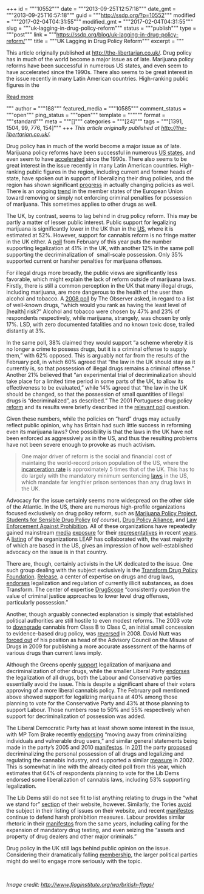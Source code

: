 +++
id = """10552"""
date = """2013-09-25T12:57:18"""
date_gmt = """2013-09-25T16:57:18"""
guid = """http://ssdp.org/?p=10552"""
modified = """2017-02-04T04:31:55"""
modified_gmt = """2017-02-04T04:31:55"""
slug = """uk-lagging-in-drug-policy-reform"""
status = """publish"""
type = """post"""
link = """https://ssdp.org/blog/uk-lagging-in-drug-policy-reform/"""
title = """UK Lagging in Drug Policy Reform"""
excerpt = """<p>This article originally published at http://the-libertarian.co.uk/. Drug policy has in much of the world become a major issue as of late. Marijuana policy reforms have been successful in numerous US states, and even seem to have accelerated since the 1990s. There also seems to be great interest in the issue recently in many Latin American countries. High-ranking public figures in the</p>
<div class="h10"></div>
<p><a class="more-link2 flat" href="https://ssdp.org/blog/uk-lagging-in-drug-policy-reform/">Read more</a></p>
"""
author = """188"""
featured_media = """10585"""
comment_status = """open"""
ping_status = """open"""
template = """"""
format = """standard"""
meta = """[]"""
categories = """[24]"""
tags = """[1391, 1504, 99, 776, 154]"""
+++
<em>This article originally published at <a href="http://the-libertarian.co.uk/" target="_blank">http://the-libertarian.co.uk/</a>.</em>



Drug policy has in much of the world become a major issue as of late. Marijuana policy reforms have been successful in numerous <a href="http://www.mpp.org/states/" target="_blank">US states</a>, and even seem to have <a href="http://the-libertarian.co.uk/the-eastward-march-of-marijuana/" target="_blank">accelerated</a> since the 1990s. There also seems to be great interest in the issue recently in many Latin American countries. High-ranking public figures in the region, including current and former heads of state, have spoken out in support of liberalizing their drug policies, and the region has shown significant <a href="http://the-libertarian.co.uk/ecuador-latest-in-latin-america-to-decriminalize-drugs/" target="_blank">progress</a> in actually changing policies as well. There is an ongoing <a href="http://www.emcdda.europa.eu/legal-topic-overviews/cannabis-possession-for-personal-use" target="_blank">trend</a> in the member states of the European Union toward removing or simply not enforcing criminal penalties for possession of marijuana. This sometimes applies to other drugs as well.



The UK, by contrast, seems to lag behind in drug policy reform. This may be partly a matter of lesser public interest. Public support for legalizing marijuana is significantly lower in the UK than in the <a href="http://www.people-press.org/2013/04/04/majority-now-supports-legalizing-marijuana/" target="_blank">US</a>, where it is estimated at 52%. However, support for cannabis reform is no fringe matter in the UK either. A <a href="http://stopthedrugwar.org/chronicle/2013/feb/19/brits_want_marijuana_reforms_dru" target="_blank">poll</a> from February of this year puts the number supporting legalization at 41% in the UK, with another 12% in the same poll supporting the decriminalization of  small-scale possession. Only 35% supported current or harsher penalties for marijuana offenses.



For illegal drugs more broadly, the public views are significantly less favorable, which might explain the lack of reform outside of marijuana laws. Firstly, there is still a common perception in the UK that many illegal drugs, including marijuana, are more dangerous to the health of the user than alcohol and tobacco. A <a href="http://www.theguardian.com/society/2008/nov/16/uk-drug-use-survey-statistics-poll" target="_blank">2008 poll</a> by The Observer asked, in regard to a list of well-known drugs, “which would you rank as having the least level of [health] risk?” Alcohol and tobacco were chosen by 47% and 23% of respondents respectively, while marijuana, strangely, was chosen by only 17%. LSD, with zero documented fatalities and no known toxic dose, trailed distantly at 3%.



In the same poll, 38% claimed they would support “a scheme whereby it is no longer a crime to possess drugs, but it is a criminal offense to supply them,” with 62% opposed. This is arguably not far from the results of the February poll, in which 60% agreed that “the law in the UK should stay as it currently is, so that possession of illegal drugs remains a criminal offense.” Another 21% believed that “an experimental trial of decriminalization should take place for a limited time period in some parts of the UK, to allow its effectiveness to be evaluated,” while 14% agreed that “the law in the UK should be changed, so that the possession of small quantities of illegal drugs is “decriminalized”, as described.” The 2001 Portuguese drug policy <a href="http://www.cato.org/publications/white-paper/drug-decriminalization-portugal-lessons-creating-fair-successful-drug-policies" target="_blank">reform</a> and its results were briefly described in the <a href="http://www.tdpf.org.uk/Ipsos_MORI_TPDF_poll.pdf" target="_blank">relevant poll</a> question.



Given these numbers, while the policies on “hard” drugs may actually reflect public opinion, why has Britain had such little success in reforming even its marijuana laws? One possibility is that the laws in the UK have not been enforced as aggressively as in the US, and thus the resulting problems have not been severe enough to provoke as much activism.

<blockquote>One major driver of reform is the social and financial cost of maintaing the world-record prison population of the US, where the <a href="http://www.economist.com/blogs/economist-explains/2013/08/economist-explains-8" target="_blank">incarceration rate</a> is approximately 5 times that of the UK. This has to do largely with the mandatory minimum sentencing <a href="http://the-libertarian.co.uk/mandatory-minimum-sentences-on-their-last-legs/" target="_blank">laws</a> in the US, which mandate far lengthier prison sentences than any drug laws in the UK.</blockquote>

Advocacy for the issue certainly seems more widespread on the other side of the Atlantic. In the US, there are numerous high-profile organizations focused exclusively on drug policy reform, such as <a href="http://www.mpp.org" target="_blank">Marijuana Policy Project</a>, <a href="http://ssdp.org" target="_blank">Students for Sensible Drug Policy</a> (<em>of course</em>), <a href="http://www.drugpolicy.org" target="_blank">Drug Policy Alliance</a>, and <a href="http://www.leap.cc" target="_blank">Law Enforcement Against Prohibition</a>. All of these organizations have repeatedly gained mainstream <a href="http://www.leap.cc/category/leap-in-the-news/" target="_blank">media</a> <a href="https://www.youtube.com/watch?v=N66YzgCGiWE" target="_blank">exposure</a> for their <a href="https://www.youtube.com/watch?v=sEXas-EJWmo" target="_blank">representatives</a> in recent <a href="https://www.youtube.com/watch?v=vzys-WD2l5s" target="_blank">years</a>. A <a href="http://www.leap.cc/partner-organizations/" target="_blank">listing</a> of the organizations LEAP has collaborated with, the vast majority of which are based in the US, gives an impression of how well-established advocacy on the issue is in that country.



There are, though, certainly activists in the UK dedicated to the issue. One such group dealing with the subject exclusively is the <a href="http://www.tdpf.org.uk/" target="_blank">Transform Drug Policy Foundation</a>. <a href="http://www.release.org.uk/" target="_blank">Release</a>, a center of expertise on drugs and drug laws, <a href="http://www.parliament.the-stationery-office.co.uk/pa/cm200102/cmselect/cmhaff/318/318m74.htm" target="_blank">endorses</a> legalization and regulation of currently illicit substances, as does Transform. The center of expertise <a href="http://www.drugscope.org.uk/">DrugScope</a> “consistently question the value of criminal justice approaches to lower level drug offenses, particularly possession.”



Another, though arguably connected explanation is simply that established political authorities are still hostile to even modest reforms. The 2003 vote to <a href="http://news.bbc.co.uk/2/hi/uk_news/3223385.stm" target="_blank">downgrade</a> cannabis from Class B to Class C, an initial small concession to evidence-based drug policy, was <a href="http://www.theguardian.com/politics/2008/may/07/drugspolicy.drugsandalcohol" target="_blank">reversed</a> in 2008. David Nutt was <a href="http://www.theguardian.com/politics/2009/oct/30/drugs-adviser-david-nutt-sacked" target="_blank">forced out</a> of his position as head of the Advisory Council on the Misuse of Drugs in 2009 for publishing a more accurate assessment of the harms of various drugs than current laws imply.



Although the Greens openly <a href="http://policy.greenparty.org.uk/du" target="_blank">support</a> legalization of marijuana and decriminalization of other drugs, while the smaller Liberal Party <a href="http://www.liberal.org.uk/policies/civlibs.htm#drugs" target="_blank">endorses</a> the legalization of all drugs, both the Labour and Conservative parties essentially avoid the issue. This is despite a significant share of their voters approving of a more liberal cannabis policy. The February poll mentioned above showed support for legalizing marijuana at 40% among those planning to vote for the Conservative Party and 43% at those planning to support Labour. Those numbers rose to 50% and 55% respectively when support for decriminalization of possession was added.



The Liberal Democratic Party has at least shown some interest in the issue, with MP Tom Brake recently <a href="http://www.libdems.org.uk/news_detail.aspx?title=Tom_Brake%3a_Time_has_come_for_an_independent_review_of_drug_policy&amp;pPK=2c1f21f5-8ca4-40b3-a701-08fafc98786b" target="_blank">endorsing</a> “moving away from criminalizing individuals and vulnerable drug users,” and similar general statements being made in the party’s 2005 and 2010 <a href="http://transform-drugs.blogspot.com/2010/04/liberal-democrat-manifestos-on-drug.html" target="_blank">manifestos</a>. In <a href="http://www.independent.co.uk/news/uk/politics/lib-dems-back-drug-law-review-2356808.html" target="_blank">2011</a> the party <a href="http://www.theguardian.com/politics/2011/sep/13/liberal-democrats-drugs-decriminalisation" target="_blank">proposed</a> decriminalizing the personal possession of all drugs and legalizing and regulating the cannabis industry, and supported a similar <a href="http://news.bbc.co.uk/2/hi/uk_news/politics/1861242.stm" target="_blank">measure</a> in 2002. This is somewhat in line with the already cited poll from this year, which estimates that 64% of respondents planning to vote for the Lib Dems endorsed some liberalization of cannabis laws, including 53% supporting legalization.



The Lib Dems still do not see fit to list anything relating to drugs in the “what we stand for” <a href="http://www.libdems.org.uk/what_we_stand_for.aspx" target="_blank">section</a> of their website, however. Similarly, the Tories <a href="http://www.conservatives.com/Policy.aspx" target="_blank">avoid</a> the subject in their listing of issues on their website, and recent <a href="http://transform-drugs.blogspot.com/2010/04/conservative-manifestos-on-drug-policy.html" target="_blank">manifestos</a> continue to defend harsh prohibition measures. Labour provides similar rhetoric in their <a href="http://transform-drugs.blogspot.com/2010/04/labour-manifestos-on-drug-policy-2005.html" target="_blank">manifestos</a> from the same years, including calling for the expansion of mandatory drug testing, and even seizing the “assets and property of drug dealers and other major criminals.”



Drug policy in the UK still lags behind public opinion on the issue. Considering their dramatically falling <a href="http://the-libertarian.co.uk/partisan-dealignment-and-political-apathy/" target="_blank">membership</a>, the larger political parties might do well to engage more seriously with the topic.



&nbsp;



<em>Image credit: http://www.flaginstitute.org/wp/british-flags/</em>
